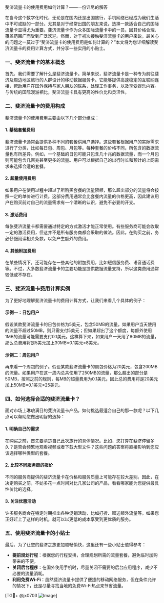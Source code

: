 斐济流量卡的使用费用如何计算？——一份详尽的解答

在当今这个数字化时代，无论是在国内还是出国旅行，手机网络已经成为我们生活中不可或缺的一部分。尤其是对于经常出国的朋友来说，选择一款适合自己的国际流量卡显得尤为重要。斐济流量卡作为众多国际流量卡中的一员，因其价格合理、覆盖范围广而受到广泛欢迎。然而，对于初次接触斐济流量卡的用户来说，最关心的问题之一莫过于“斐济流量卡的使用费用是如何计算的？”本文将为您详细解读斐济流量卡的费用计算方式，并分享一些实用的小贴士。

### 一、斐济流量卡的基本概念

首先，我们需要了解什么是斐济流量卡。简单来说，斐济流量卡是一种专为前往斐济及周边地区旅行的人群设计的移动数据服务卡。它能够提供高速稳定的互联网连接，帮助用户在国外保持与家人朋友的联系，处理工作事务，以及享受娱乐内容。与传统的国际漫游相比，斐济流量卡具有更高的性价比和灵活性。

### 二、斐济流量卡的费用构成

斐济流量卡的使用费用主要由以下几个部分组成：

#### 1. **基础套餐费用**
   斐济流量卡通常会提供多种不同的套餐供用户选择。这些套餐根据用户的实际需求进行了分类，比如每日包、周包、月包等。每种套餐的价格不同，所包含的数据流量也有所差异。例如，一个基础的日包可能只包含几十兆的数据流量，而一个月包则可能包含几百兆甚至更多的流量。用户可以根据自己的出行时长和预计的上网需求来选择合适的套餐。

#### 2. **超量使用费用**
   如果用户在使用过程中超过了所购买套餐的流量限额，那么超出部分的流量将会按照一定的单价进行计费。这部分费用通常会比套餐内流量的价格更高，因此建议用户在购买前对自己的流量需求有一个清晰的认识，避免不必要的开支。

#### 3. **激活费用**
   每张斐济流量卡都需要通过特定的方式激活才能正常使用。有些服务商可能会收取一定的激活费用，但这并不是所有服务商都会采取的做法。因此，在购买之前，务必仔细阅读相关条款，以免产生额外的费用。

#### 4. **其他附加费用**
   在某些情况下，还可能存在一些其他的附加费用，比如短信服务费、语音通话费等。不过，大多数斐济流量卡的主要功能是提供数据流量支持，所以这类费用通常较低或不存在。

### 三、斐济流量卡费用计算实例

为了更好地理解斐济流量卡的费用计算方式，让我们来看几个具体的例子：

#### 示例一：日包用户
假设某款斐济流量卡的日包价格为5美元，包含50MB的流量。如果用户当天使用的流量不超过50MB，则只需支付5美元；但如果超出了这个额度，每额外使用1MB的流量可能需要支付0.1美元。这样算下来，如果用户一天用了80MB的流量，那么总费用将是5美元加上30MB×0.1美元=8美元。

#### 示例二：周包用户
再来看一个周包的例子。假设某款斐济流量卡的周包价格为20美元，包含200MB的流量。如果用户在这一周内总共使用了250MB的流量，那么超出的部分是50MB，按照之前的规则，每MB的超量费用为0.1美元，因此总的费用将是20美元加上50MB×0.1美元=25美元。

### 四、如何选择合适的斐济流量卡？

面对市场上琳琅满目的斐济流量卡产品，如何挑选最适合自己的那一款呢？以下几点可以帮助您做出明智的选择：

#### 1. **明确自己的需求**
   在购买之前，首先要清楚自己此次旅行的具体情况。比如，您打算在斐济停留多久？是否会频繁地观看视频或者下载大型文件？这些问题的答案将直接影响到您应该选择哪种类型的套餐。

#### 2. **比较不同服务商的报价**
   不同的服务商提供的斐济流量卡在价格和服务质量上可能存在较大差别。因此，在决定购买之前，不妨多花一点时间对比几家公司的产品，看看哪家能为您提供最具性价比的选择。

#### 3. **关注优惠活动**
   许多服务商会在特定时期推出各种促销活动，比如打折、赠送额外流量等。如果您正好赶上了这样的时机，就可以以更低的成本享受到更优质的服务。

### 五、使用斐济流量卡的小贴士

最后，为了让您的斐济之旅更加顺畅愉快，这里还有一些小贴士值得参考：

- **提前规划行程**：根据您的行程安排，合理规划所需的流量套餐，避免临时加购带来的不便。
- **关闭后台程序**：在国外使用手机时，尽量关闭不需要的后台应用程序，减少不必要的流量消耗。
- **利用免费Wi-Fi**：虽然斐济流量卡提供了便捷的移动网络服务，但在条件允许的情况下，还是尽量寻找当地的免费Wi-Fi热点来节省流量。

[TG💪+ @jx0703 ![Image](https://github.com/user-attachments/assets/dbca1d08-cadb-493c-b0ec-ad6f7a83f270)]